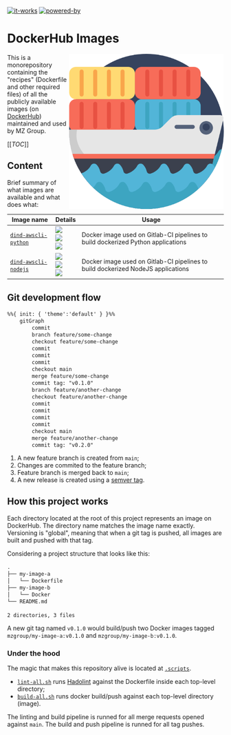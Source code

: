 [![it-works](https://forthebadge.com/images/badges/it-works-why.svg)](https://forthebadge.com)
[![powered-by](https://forthebadge.com/images/badges/powered-by-black-magic.svg)](https://forthebadge.com)

# DockerHub Images

<img src="ship.png" height="360px" align="right"/>

This is a monorepository containing the "recipes" (Dockerfile and other required files) of all the publicly available
images (on [DockerHub][mzdh]) maintained and used by MZ Group.


[[_TOC_]]


## Content

Brief summary of what images are available and what does what:

| Image name | Details | Usage |
| ---        | ---     | ---   |
| [`dind-awscli-python`](/dind-awscli-python) | ![][dap-ver]<br>![][dap-pulls]<br>![][dap-size] | Docker image used on Gitlab-CI pipelines to build dockerized Python applications |
| [`dind-awscli-nodejs`](/dind-awscli-nodejs) | ![][dan-ver]<br>![][dan-pulls]<br>![][dan-size] | Docker image used on Gitlab-CI pipelines to build dockerized NodeJS applications |


[mzdh]: https://hub.docker.com/u/mzgroup

[dap-ver]: https://img.shields.io/docker/v/mzgroup/dind-awscli-python?logo=docker&style=social
[dap-pulls]: https://img.shields.io/docker/pulls/mzgroup/dind-awscli-python?label=pulls&logo=docker&style=social
[dap-size]: https://img.shields.io/docker/image-size/mzgroup/dind-awscli-python?label=size&logo=docker&style=social

[dan-ver]: https://img.shields.io/docker/v/mzgroup/dind-awscli-nodejs?logo=docker&style=social
[dan-pulls]: https://img.shields.io/docker/pulls/mzgroup/dind-awscli-nodejs?label=pulls&logo=docker&style=social
[dan-size]: https://img.shields.io/docker/image-size/mzgroup/dind-awscli-nodejs?label=size&logo=docker&style=social


## Git development flow

```mermaid
%%{ init: { 'theme':'default' } }%%
    gitGraph
        commit
        branch feature/some-change
        checkout feature/some-change
        commit
        commit
        commit
        checkout main
        merge feature/some-change
        commit tag: "v0.1.0"
        branch feature/another-change
        checkout feature/another-change
        commit
        commit
        commit
        commit
        checkout main
        merge feature/another-change
        commit tag: "v0.2.0"
```

1. A new feature branch is created from `main`;
1. Changes are commited to the feature branch;
1. Feature branch is merged back to `main`;
1. A new release is created using a [semver tag](https://semver.org).


## How this project works

Each directory located at the root of this project represents an image on DockerHub. The directory name matches the
image name exactly. Versioning is "global", meaning that when a git tag is pushed, all images are built and pushed with
that tag.

Considering a project structure that looks like this:

```
.
├── my-image-a
│   └── Dockerfile
├── my-image-b
│   └── Docker
└── README.md

2 directories, 3 files
```

A new git tag named `v0.1.0` would build/push two Docker images tagged `mzgroup/my-image-a:v0.1.0` and `mzgroup/my-image-b:v0.1.0`.

### Under the hood

The magic that makes this repository alive is located at [`.scripts`](/.scripts).

- [`lint-all.sh`](/.scripts/lint-all.sh) runs [Hadolint][hadolint] against the Dockerfile inside each top-level directory;
- [`build-all.sh`](/.scripts/build-all.sh) runs docker build/push against each top-level directory (image).

The linting and build pipeline is runned for all merge requests opened against `main`. The build and push pipeline is runned for all tag pushes.

[hadolint]: https://github.com/hadolint/hadolint
